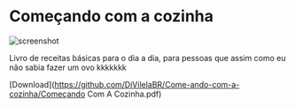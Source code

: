 # Começando com a cozinha

![screenshot](começandocomacozinha.png)

Livro de receitas básicas para o dia a dia, para pessoas que assim como eu não sabia fazer um ovo kkkkkkk

[Download](https://github.com/DiVilelaBR/Come-ando-com-a-cozinha/Começando Com A Cozinha.pdf)
